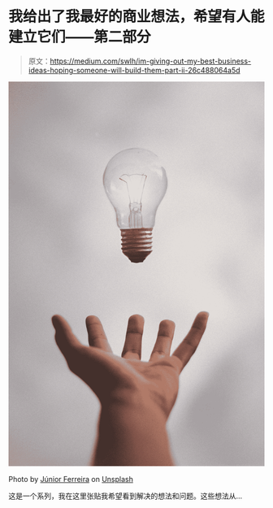 # 我给出了我最好的商业想法，希望有人能建立它们——第二部分

> 原文：<https://medium.com/swlh/im-giving-out-my-best-business-ideas-hoping-someone-will-build-them-part-ii-26c488064a5d>

![](img/ba7026f22a99f3a2079f92429c2aa74f.png)

Photo by [Júnior Ferreira](https://unsplash.com/@juniorferreir_?utm_source=medium&utm_medium=referral) on [Unsplash](https://unsplash.com?utm_source=medium&utm_medium=referral)

这是一个系列，我在这里张贴我希望看到解决的想法和问题。这些想法从…